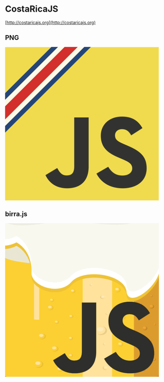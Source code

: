 # CostaRicaJS
[http://costaricajs.org](http://costaricajs.org)

## PNG

![](CostaRicaJS.png)

## birra.js

![](birra.js.png)
